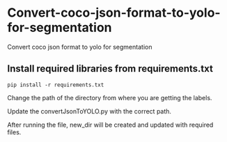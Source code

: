 # Convert-coco-json-format-to-yolo-for-segmentation
Convert coco json format to yolo for segmentation
## Install required libraries from requirements.txt

```pip install -r requirements.txt```  

Change the path of the directory from where you are getting the labels.  

Update the convertJsonToYOLO.py with the correct path.  

After running the file, new_dir will be created and updated with required files.  

